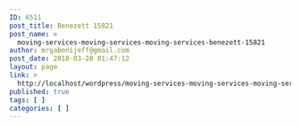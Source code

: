 ```yaml
---
ID: 6511
post_title: Benezett 15821
post_name: >
  moving-services-moving-services-moving-services-benezett-15821
author: mrgabonijeff@gmail.com
post_date: 2018-03-28 01:47:12
layout: page
link: >
  http://localhost/wordpress/moving-services-moving-services-moving-services-benezett-15821/
published: true
tags: [ ]
categories: [ ]
---
```

